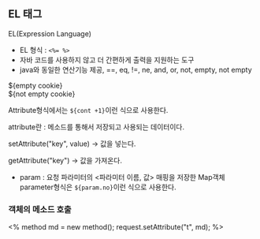 ## EL 태그
EL(Expression Language)<br>

- EL 형식 : ```<%= %>```
- 자바 코드를 사용하지 않고 더 간편하게 출력을 지원하는 도구
- java와 동일한 연산기능 제공, ==, eq, !=, ne, and, or, not, empty, not empty

${empty cookie} <br>
${not empty cookie}


Attribute형식에서는 ```${cont +1}```이런 식으로 사용한다.

attribute란 : 메소드를 통해서 저장되고 사용되는 데이터이다.

setAttribute("key", value) -> 값을 넣는다.

getAttribute("key") -> 값을 가져온다.


- param : 요청 파라미터의 <파라미터 이름, 값> 매핑을 저장한 Map객체
parameter형식은 ```${param.no}```이런 식으로 사용한다.

### 객체의 메소드 호출

<%
  method md = new method();
  request.setAttribute("t", md);
%>

